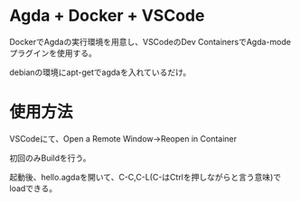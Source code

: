 # Agda + Docker + VSCode

DockerでAgdaの実行環境を用意し、VSCodeのDev ContainersでAgda-modeプラグインを使用する。

debianの環境にapt-getでagdaを入れているだけ。

# 使用方法

VSCodeにて、Open a Remote Window→Reopen in Container

初回のみBuildを行う。

起動後、hello.agdaを開いて、C-C,C-L(C-はCtrlを押しながらと言う意味)でloadできる。